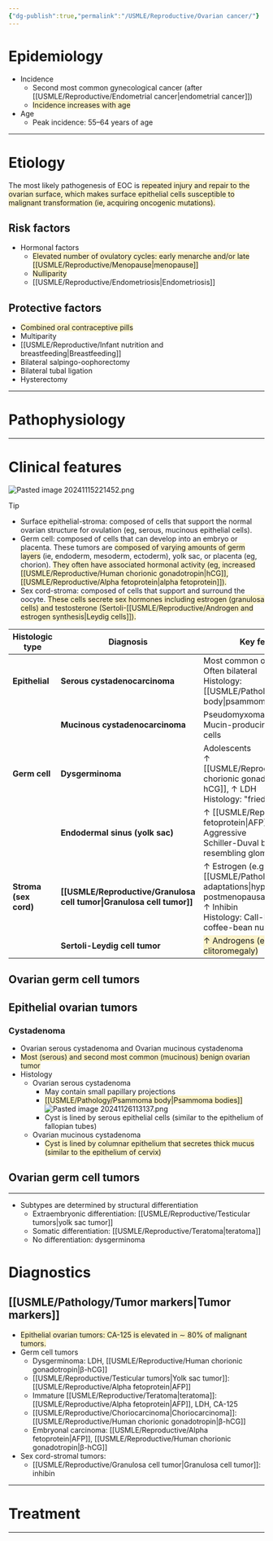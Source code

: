 ```yaml
---
{"dg-publish":true,"permalink":"/USMLE/Reproductive/Ovarian cancer/"}
---
```


# Epidemiology
- Incidence 
	- Second most common gynecological cancer (after [[USMLE/Reproductive/Endometrial cancer\|endometrial cancer]])
	- <span style="background:rgba(240, 200, 0, 0.2)">Incidence increases with age</span>
- Age
	- Peak incidence: 55–64 years of age

---
# Etiology
The most likely pathogenesis of EOC is <span style="background:rgba(240, 200, 0, 0.2)">repeated injury and repair to the ovarian surface, which makes surface epithelial cells susceptible to malignant transformation (ie, acquiring oncogenic mutations).</span>
## Risk factors
- Hormonal factors
	- <span style="background:rgba(240, 200, 0, 0.2)">Elevated number of ovulatory cycles: early menarche and/or late [[USMLE/Reproductive/Menopause\|menopause]]</span>
	- <span style="background:rgba(240, 200, 0, 0.2)">Nulliparity</span>
	- [[USMLE/Reproductive/Endometriosis\|Endometriosis]]
## Protective factors
- <span style="background:rgba(240, 200, 0, 0.2)">Combined oral contraceptive pills</span>
- Multiparity
- [[USMLE/Reproductive/Infant nutrition and breastfeeding\|Breastfeeding]]
- Bilateral salpingo-oophorectomy
- Bilateral tubal ligation
- Hysterectomy

---
# Pathophysiology


---
# Clinical features
![Pasted image 20241115221452.png](/img/user/appendix/Pasted%20image%2020241115221452.png)

>[!tip] 
>- Surface epithelial-stroma: composed of cells that support the normal ovarian structure for ovulation (eg, serous, mucinous epithelial cells).
>- Germ cell: composed of cells that can develop into an embryo or placenta.  These tumors are <span style="background:rgba(240, 200, 0, 0.2)">composed of varying amounts of germ layers</span> (ie, endoderm, mesoderm, ectoderm), yolk sac, or placenta (eg, chorion).  <span style="background:rgba(240, 200, 0, 0.2)">They often have associated hormonal activity (eg, increased [[USMLE/Reproductive/Human chorionic gonadotropin\|hCG]], [[USMLE/Reproductive/Alpha fetoprotein\|alpha fetoprotein]]).</span>
>- Sex cord-stroma: composed of cells that support and surround the oocyte.  <span style="background:rgba(240, 200, 0, 0.2)">These cells secrete sex hormones including estrogen (granulosa cells) and testosterone (Sertoli-[[USMLE/Reproductive/Androgen and estrogen synthesis\|Leydig cells]]).</span>


| Histologic type       | Diagnosis                       | Key features                                                                                                                         |
| --------------------- | ------------------------------- | ------------------------------------------------------------------------------------------------------------------------------------ |
| **Epithelial**        | **Serous cystadenocarcinoma**   | Most common ovarian cancer<br>Often bilateral<br>Histology: [[USMLE/Pathology/Psammoma body\|psammoma bodies]]                                                          |
|                       | **Mucinous cystadenocarcinoma** | Pseudomyxoma peritonei<br>Mucin-producing epithelial cells                                                                           |
| **Germ cell**         | **Dysgerminoma**                | Adolescents<br>↑ [[USMLE/Reproductive/Human chorionic gonadotropin\|β-hCG]], ↑ LDH<br>Histology: "fried-egg" cells                                                                        |
|                       | **Endodermal sinus (yolk sac)** | ↑ [[USMLE/Reproductive/Alpha fetoprotein\|AFP]]<br>Aggressive<br>Schiller-Duval bodies resembling glomeruli                                                                    |
| **Stroma (sex cord)** | **[[USMLE/Reproductive/Granulosa cell tumor\|Granulosa cell tumor]]**    | ↑ Estrogen (e.g., endometrial [[USMLE/Pathology/Cellular adaptations\|hyperplasia]], postmenopausal bleeding)<br>↑ Inhibin<br>Histology: Call-Exner bodies, coffee-bean nuclei |
|                       | **Sertoli-Leydig cell tumor**   | <span style="background:rgba(240, 200, 0, 0.2)">↑ Androgens (e.g., hirsutism, clitoromegaly)</span>                                  |

## Ovarian germ cell tumors


## Epithelial ovarian tumors
### Cystadenoma
- Ovarian serous cystadenoma	and Ovarian mucinous cystadenoma
- <span style="background:rgba(240, 200, 0, 0.2)">Most (serous) and second most common (mucinous) benign ovarian tumor</span>
- Histology
	- Ovarian serous cystadenoma
		- May contain small papillary projections
		- <span style="background:rgba(240, 200, 0, 0.2)">[[USMLE/Pathology/Psammoma body\|Psammoma bodies]] </span>![Pasted image 20241126113137.png](/img/user/appendix/Pasted%20image%2020241126113137.png)
		- Cyst is lined by serous epithelial cells (similar to the epithelium of fallopian tubes)
	- Ovarian mucinous cystadenoma
		- <span style="background:rgba(240, 200, 0, 0.2)">Cyst is lined by columnar epithelium that secretes thick mucus (similar to the epithelium of cervix) </span>

## Ovarian germ cell tumors
---
- Subtypes are determined by structural differentiation
	- Extraembryonic differentiation: [[USMLE/Reproductive/Testicular tumors\|yolk sac tumor]]
	- Somatic differentiation: [[USMLE/Reproductive/Teratoma\|teratoma]]
	- No differentiation: dysgerminoma

# Diagnostics
## [[USMLE/Pathology/Tumor markers\|Tumor markers]]
- <span style="background:rgba(240, 200, 0, 0.2)">Epithelial ovarian tumors: CA-125 is elevated in ∼ 80% of malignant tumors.</span>
- Germ cell tumors
	- Dysgerminoma: LDH, [[USMLE/Reproductive/Human chorionic gonadotropin\|β-hCG]]
	- [[USMLE/Reproductive/Testicular tumors\|Yolk sac tumor]]: [[USMLE/Reproductive/Alpha fetoprotein\|AFP]]
	- Immature [[USMLE/Reproductive/Teratoma\|teratoma]]: [[USMLE/Reproductive/Alpha fetoprotein\|AFP]], LDH, CA-125
	- [[USMLE/Reproductive/Choriocarcinoma\|Choriocarcinoma]]: [[USMLE/Reproductive/Human chorionic gonadotropin\|β-hCG]]
	- Embryonal carcinoma: [[USMLE/Reproductive/Alpha fetoprotein\|AFP]], [[USMLE/Reproductive/Human chorionic gonadotropin\|β-hCG]]
- Sex cord-stromal tumors:
	- [[USMLE/Reproductive/Granulosa cell tumor\|Granulosa cell tumor]]: inhibin

---
# Treatment


---
